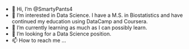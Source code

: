 - 👋 Hi, I’m @SmartyPants4
- 👀 I’m interested in Data Science.  I have a M.S. in Biostatistics and have continued my education using DataCamp and Coursera.
- 🌱 I’m currently learning as much as I can possibly learn.
- 💞️ I’m looking for a Data Science position.
- 📫 How to reach me ...

<!---
SmartyPants4/SmartyPants4 is a ✨ special ✨ repository because its `README.md` (this file) appears on your GitHub profile.
You can click the Preview link to take a look at your changes.
--->
